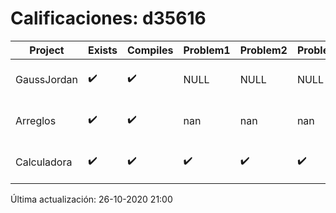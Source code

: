 # Calificaciones: d35616
|Project|Exists|Compiles|Problem1|Problem2|Problem3|Extra|Grade|CommitHash|CommitDate|CheckDate|DueDate|Comments|
|-|-|-|-|-|-|-|-|-|-|-|-|-|
|GaussJordan|✔️|✔️|NULL|NULL|NULL|NULL|NULL|7181fd1066e7b2d5b0de9e73f8fbf1aec349dffd|26-10-2020 12:08:02|26-10-2020 21:00:40|29-10-2020 21:00:00|NULL|
|Arreglos|✔️|✔️|nan|nan|nan|nan|nan|d6ba5d7de7d5c3078aa84a6c916dd4cad510c23c|20-10-2020 11:32:04|20-10-2020 21:03:14|22-10-2020 21:00:00|nan|
|Calculadora|✔️|✔️|✔️|✔️|✔️|❌|10.0|02aab6ddd9e3fc2a91f84970dd1a59ce8c4ba563|11-10-2020 20:51:50|15-10-2020 21:24:17|15-10-2020 21:00:00|No evita la división entre cero|

Última actualización: 26-10-2020 21:00